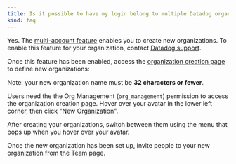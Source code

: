 ```yaml
---
title: Is it possible to have my login belong to multiple Datadog organizations?
kind: faq
---
```


Yes. The [multi-account feature][1] enables you to create new organizations. To enable this feature for your organization, contact [Datadog support][2].

Once this feature has been enabled, access the [organization creation page][3] to define new organizations:

Note: your new organization name must be **32 characters or fewer**.

Users need the the Org Management (`org_management`) permission to access the organization creation page. Hover over your avatar in the lower left corner, then click "New Organization".

After creating your organizations, switch between them using the menu that pops up when you hover over your avatar.

Once the new organization has been set up, invite people to your new organization from the Team page.

[1]: /account_management/multi_organization/
[2]: /help/
[3]: https://app.datadoghq.com/personal-settings/organizations/new
